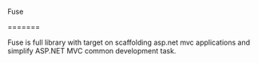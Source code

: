 Fuse

=======

Fuse is full library with target on scaffolding asp.net mvc applications and simplify ASP.NET MVC common development task.